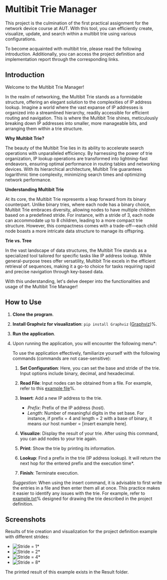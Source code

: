 # Multibit Trie Manager

This project is the culmination of the first practical assignment for the network device course at AUT. With this tool, you can efficiently create, visualize, update, and search within a multibit trie using various configurations.

To become acquainted with multibit trie, please read the following introduction. Additionally, you can access the project definition and implementation report through the corresponding links.

## Introduction

Welcome to the Multibit Trie Manager!

In the realm of networking, the Multibit Trie stands as a formidable structure, offering an elegant solution to the complexities of IP address lookup. Imagine a world where the vast expanse of IP addresses is organized into a streamlined hierarchy, readily accessible for efficient routing and navigation. This is where the Multibit Trie shines, meticulously breaking down IP addresses into smaller, more manageable bits, and arranging them within a trie structure.

**Why Multibit Trie?**

The beauty of the Multibit Trie lies in its ability to accelerate search operations with unparalleled efficiency. By harnessing the power of trie organization, IP lookup operations are transformed into lightning-fast endeavors, ensuring optimal performance in routing tables and networking devices. With its hierarchical architecture, Multibit Trie guarantees logarithmic time complexity, minimizing search times and optimizing network performance.

**Understanding Multibit Trie**

At its core, the Multibit Trie represents a leap forward from its binary counterpart. Unlike binary tries, where each node has a binary choice, Multibit Trie embraces diversity, allowing nodes to have multiple children based on a predefined stride. For instance, with a stride of 3, each node can accommodate up to 8 children, leading to a more compact trie structure. However, this compactness comes with a trade-off—each child node boasts a more intricate data structure to manage its offspring.

**Trie vs. Tree**

In the vast landscape of data structures, the Multibit Trie stands as a specialized tool tailored for specific tasks like IP address lookup. While general-purpose trees offer versatility, Multibit Trie excels in the efficient retrieval of sequences, making it a go-to choice for tasks requiring rapid and precise navigation through key-based data.

With this understanding, let's delve deeper into the functionalities and usage of the Multibit Trie Manager!


## How to Use

1. **Clone the program**.
2. **Install Graphviz for visualization**: `pip install Graphviz` ([Graphviz](https://graphviz.org/))%.
3. **Run the application**.
4. Upon running the application, you will encounter the following menu*:

   To use the application effectively, familiarize yourself with the following commands (commands are not case-sensitive):
   
   1. **Set Configuration**: Here, you can set the base and stride of the trie. Input options include binary, decimal, and hexadecimal.
   
   2. **Read File**: Input nodes can be obtained from a file. For example, refer to this [example file](example.txt)%.
   
   3. **Insert**: Add a new IP address to the trie.
      - *Prefix*: Prefix of the IP address (host).
      - *Length*: Number of meaningful digits in the set base. For instance, if prefix = 4 and length = 2 with a base of binary, it means our host number = [insert example here].
   
   4. **Visualize**: Display the result of your trie. After using this command, you can add nodes to your trie again.
   
   5. **Print**: Show the trie by printing its information.
   
   6. **Lookup**: Find a prefix in the trie (IP address lookup). It will return the next hop for the entered prefix and the execution time*.
   
   7. **Finish**: Terminate execution.

   *Suggestion*: When using the insert command, it is advisable to first write the entries in a file and then enter them all at once. This practice makes it easier to identify any issues with the trie. For example, refer to [example.txt](example.txt)% designed for drawing the trie described in the project definition.

## Screenshots

Results of trie creation and visualization for the project definition example with different strides:

- ![Stride = 1](path/to/image1.png)*
- ![Stride = 2](path/to/image2.png)*
- ![Stride = 4](path/to/image3.png)*
- ![Stride = 8](path/to/image4.png)*

The printed result of this example exists in the Result folder.
